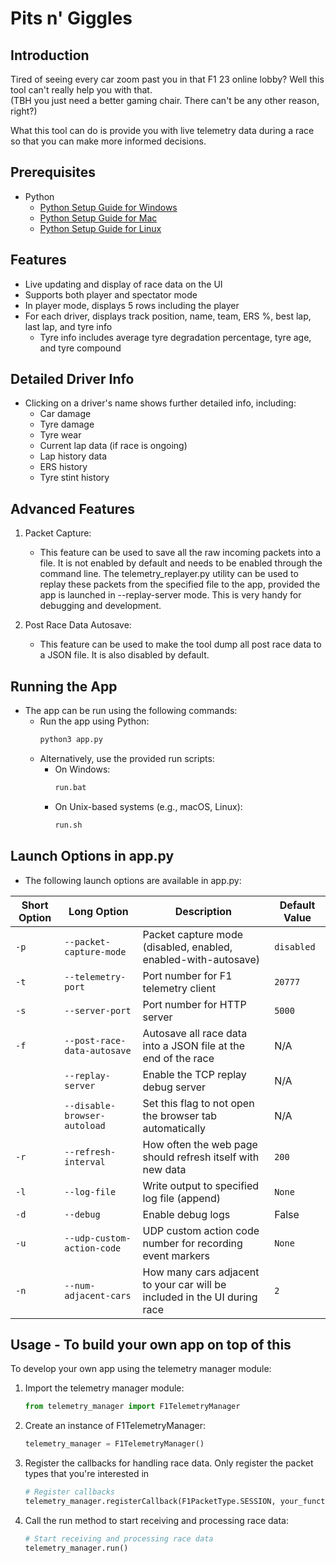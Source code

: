 # Pits n' Giggles

## Introduction
Tired of seeing every car zoom past you in that F1 23 online lobby? Well this tool can't really help you with that.<br>
(TBH you just need a better gaming chair. There can't be any other reason, right?)

What this tool can do is provide you with live telemetry data during a race so that you can make more informed decisions.

## Prerequisites
- Python
  - [Python Setup Guide for Windows](https://www.python.org/downloads/windows/)
  - [Python Setup Guide for Mac](https://www.python.org/downloads/mac-osx/)
  - [Python Setup Guide for Linux](https://www.python.org/downloads/source/)

## Features
- Live updating and display of race data on the UI
- Supports both player and spectator mode
- In player mode, displays 5 rows including the player
- For each driver, displays track position, name, team, ERS %, best lap, last lap, and tyre info
  - Tyre info includes average tyre degradation percentage, tyre age, and tyre compound

## Detailed Driver Info
- Clicking on a driver's name shows further detailed info, including:
  - Car damage
  - Tyre damage
  - Tyre wear
  - Current lap data (if race is ongoing)
  - Lap history data
  - ERS history
  - Tyre stint history

## Advanced Features
1. Packet Capture:
   - This feature can be used to save all the raw incoming packets into a file. It is not enabled by default and needs to be enabled through the command line. The telemetry_replayer.py utility can be used to replay these packets from the specified file to the app, provided the app is launched in --replay-server mode. This is very handy for debugging and development.

2. Post Race Data Autosave:
   - This feature can be used to make the tool dump all post race data to a JSON file. It is also disabled by default.

## Running the App
- The app can be run using the following commands:
  - Run the app using Python:
    ```bash
    python3 app.py
    ```
  - Alternatively, use the provided run scripts:
    - On Windows:
      ```bash
      run.bat
      ```
    - On Unix-based systems (e.g., macOS, Linux):
      ```bash
      run.sh
      ```

## Launch Options in app.py
- The following launch options are available in app.py:

| Short Option | Long Option                      | Description                                                                                            | Default Value  |
|--------------|----------------------------------|--------------------------------------------------------------------------------------------------------|----------------|
| `-p`         | `--packet-capture-mode`          | Packet capture mode (disabled, enabled, enabled-with-autosave)                                        | `disabled`     |
| `-t`         | `--telemetry-port`               | Port number for F1 telemetry client                                                                    | `20777`        |
| `-s`         | `--server-port`                  | Port number for HTTP server                                                                            | `5000`         |
| `-f`         | `--post-race-data-autosave`      | Autosave all race data into a JSON file at the end of the race                                         | N/A            |
|              | `--replay-server`                | Enable the TCP replay debug server                                                                     | N/A            |
|              | `--disable-browser-autoload`      | Set this flag to not open the browser tab automatically                                                | N/A            |
| `-r`         | `--refresh-interval`             | How often the web page should refresh itself with new data                                              | `200`          |
| `-l`         | `--log-file`                     | Write output to specified log file (append)                                                            | `None`         |
| `-d`         | `--debug`                        | Enable debug logs                                                                                      | False          |
| `-u`         | `--udp-custom-action-code`       | UDP custom action code number for recording event markers                                              | `None`         |
| `-n`         | `--num-adjacent-cars`           | How many cars adjacent to your car will be included in the UI during race                              | `2`            |






## Usage - To build your own app on top of this
To develop your own app using the telemetry manager module:
1. Import the telemetry manager module:
    ```python
    from telemetry_manager import F1TelemetryManager
    ```
2. Create an instance of F1TelemetryManager:
    ```python
    telemetry_manager = F1TelemetryManager()
    ```
3. Register the callbacks for handling race data. Only register the packet types that you're interested in
    ```python
    # Register callbacks
    telemetry_manager.registerCallback(F1PacketType.SESSION, your_function)
    ```
4. Call the run method to start receiving and processing race data:
    ```python
    # Start receiving and processing race data
    telemetry_manager.run()
    ```